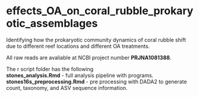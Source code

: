 # effects_OA_on_coral_rubble_prokaryotic_assemblages
Identifying how the prokaryotic community dynamics of coral rubble shift due to different reef locations and different OA treatments. 

All raw reads are avaliable at NCBI project number **PRJNA1081388**. 

The r script folder has the following  
**stones_analysis.Rmd** - full analysis pipeline with programs. 
**stones16s_preprocessing.Rmd** - pre processing with DADA2 to generate count, taxonomy, and ASV sequence information.   